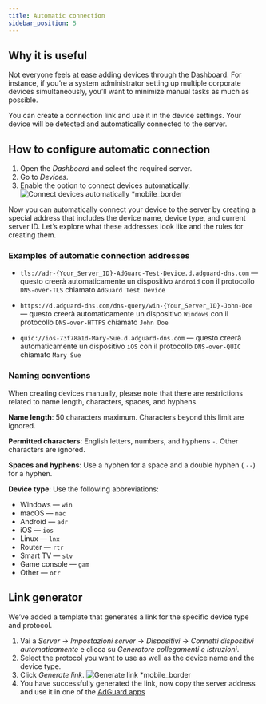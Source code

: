 ```yaml
---
title: Automatic connection
sidebar_position: 5
---
```


## Why it is useful

Not everyone feels at ease adding devices through the Dashboard. For instance, if you’re a system administrator setting up multiple corporate devices simultaneously, you’ll want to minimize manual tasks as much as possible.

You can create a connection link and use it in the device settings. Your device will be detected and automatically connected to the server.

## How to configure automatic connection

1. Open the _Dashboard_ and select the required server.
2. Go to _Devices_.
3. Enable the option to connect devices automatically.
   ![Connect devices automatically \*mobile\_border](https://cdn.adtidy.org/content/kb/dns/private/new_dns/connect/automatically_step4.png)

Now you can automatically connect your device to the server by creating a special address that includes the device name, device type, and current server ID. Let’s explore what these addresses look like and the rules for creating them.

### Examples of automatic connection addresses

- `tls://adr-{Your_Server_ID}-AdGuard-Test-Device.d.adguard-dns.com` — questo creerà automaticamente un dispositivo `Android` con il protocollo `DNS-over-TLS` chiamato `AdGuard Test Device`

- `https://d.adguard-dns.com/dns-query/win-{Your_Server_ID}-John-Doe` — questo creerà automaticamente un dispositivo `Windows` con il protocollo `DNS-over-HTTPS` chiamato `John Doe`

- `quic://ios-73f78a1d-Mary-Sue.d.adguard-dns.com` — questo creerà automaticamente un dispositivo `iOS` con il protocollo `DNS-over-QUIC` chiamato `Mary Sue`

### Naming conventions

When creating devices manually, please note that there are restrictions related to name length, characters, spaces, and hyphens.

**Name length**: 50 characters maximum. Characters beyond this limit are ignored.

**Permitted characters**: English letters, numbers, and hyphens `-`. Other characters are ignored.

**Spaces and hyphens**: Use a hyphen for a space and a double hyphen ( `--`) for a hyphen.

**Device type**: Use the following abbreviations:

- Windows — `win`
- macOS — `mac`
- Android — `adr`
- iOS — `ios`
- Linux — `lnx`
- Router — `rtr`
- Smart TV — `stv`
- Game console — `gam`
- Other — `otr`

## Link generator

We’ve added a template that generates a link for the specific device type and protocol.

1. Vai a _Server_ → _Impostazioni server_ → _Dispositivi_ → _Connetti dispositivi automaticamente_ e clicca su _Generatore collegamenti e istruzioni_.
2. Select the protocol you want to use as well as the device name and the device type.
3. Click _Generate link_.
   ![Generate link \*mobile\_border](https://cdn.adtidy.org/content/kb/dns/private/new_dns/connect/automatically_step7.png)
4. You have successfully generated the link, now copy the server address and use it in one of the [AdGuard apps](https://adguard.com/welcome.html)
